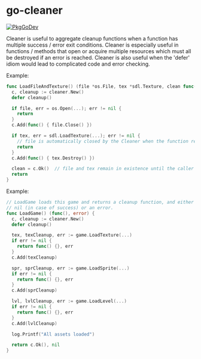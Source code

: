 # go-cleaner

[![PkgGoDev](https://pkg.go.dev/badge/github.com/jabolopes/go-cleaner)](https://pkg.go.dev/github.com/jabolopes/go-cleaner)

Cleaner is useful to aggregate cleanup functions when a function has multiple success /
error exit conditions. Cleaner is especially useful in functions / methods that open or
acquire multiple resources which must all be destroyed if an error is reached. Cleaner is
also useful when the 'defer' idiom would lead to complicated code and error checking.

Example:

```go
func LoadFileAndTexture() (file *os.File, tex *sdl.Texture, clean func(), err error) {
  c, cleanup := cleaner.New()
  defer cleanup()

  if file, err = os.Open(...); err != nil {
    return
  }
  c.Add(func() { file.Close() })

  if tex, err = sdl.LoadTexture(...); err != nil {
    // file is automatically closed by the Cleaner when the function returns.
    return
  }
  c.Add(func() { tex.Destroy() })

  clean = c.Ok()  // file and tex remain in existence until the caller runs this 'clean' function.
  return
}
```

Example:


```go
// LoadGame loads this game and returns a cleanup function, and either
// nil (in case of success) or an error.
func LoadGame() (func(), error) {
  c, cleanup := cleaner.New()
  defer cleanup()

  tex, texCleanup, err := game.LoadTexture(...)
  if err != nil {
    return func() {}, err
  }
  c.Add(texCleanup)

  spr, sprCleanup, err := game.LoadSprite(...)
  if err != nil {
    return func() {}, err
  }
  c.Add(sprCleanup)

  lvl, lvlCleanup, err := game.LoadLevel(...)
  if err != nil {
    return func() {}, err
  }
  c.Add(lvlCleanup)

  log.Printf("All assets loaded")

  return c.Ok(), nil
}
```
